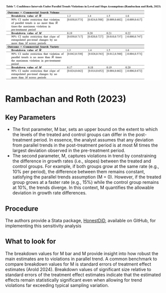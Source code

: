![Table](rambachan_roth_2023.JPG)

# Rambachan and Roth (2023)
## Key Parameters
* The first parameter, M bar, sets an upper bound on the extent to which the levels of the treated and control groups can differ in the post-treatment period. In essence, the analyst assumes that any deviation from parallel trends in the post-treatment period is at most M̄ times the largest deviation observed in the pre-treatment period. 
* The second parameter, M, captures violations in trend by constraining the difference in growth rates (i.e., slopes) between the treated and control groups. For example, if both groups grow at the same rate (e.g., 10% per period), the difference between them remains constant, satisfying the parallel trends assumption (M = 0). However, if the treated group grows at a faster rate (e.g., 15%) while the control group remains at 10%, the trends diverge. In this context, M quantifies the allowable deviation in growth rate differences. 

## Procedure
The authors provide a Stata package, [HonestDiD](https://github.com/mcaceresb/stata-honestdid), available on GitHub, for implementing this sensitivity analysis

## What to look for
The breakdown values for M bar and M provide insight into how robust the main estimates are to violations in parallel trend. A common benchmark to compare breakdown values for M is standard errors of treatment effect estimates (Arold 2024). Breakdown values of significant size relative to standard errors of the treatment effect estimates indicate that the estimated effects remain statistically significant even when allowing for trend violations far exceeding typical sampling variation.
